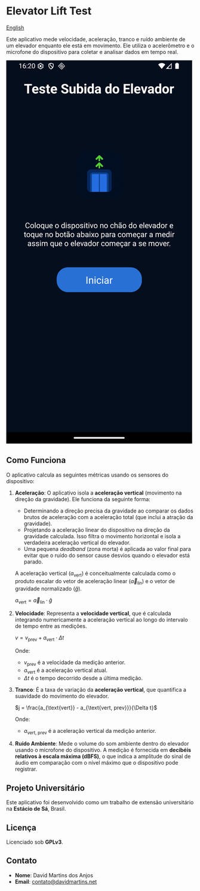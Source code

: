 # Elevator Lift Test

[English](./readme.md)

Este aplicativo mede velocidade, aceleração, tranco e ruído ambiente de um elevador enquanto ele está em movimento.
Ele utiliza o acelerômetro e o microfone do dispositivo para coletar e analisar dados em tempo real.

![home](./docs/home-pt-br.png)

## Como Funciona

O aplicativo calcula as seguintes métricas usando os sensores do dispositivo:

1.  **Aceleração**: O aplicativo isola a **aceleração vertical** (movimento na direção da gravidade). Ele funciona da seguinte forma:

    - Determinando a direção precisa da gravidade ao comparar os dados brutos de aceleração com a aceleração total (que inclui a atração da gravidade).
    - Projetando a aceleração linear do dispositivo na direção da gravidade calculada. Isso filtra o movimento horizontal e isola a verdadeira aceleração vertical do elevador.
    - Uma pequena _deadband_ (zona morta) é aplicada ao valor final para evitar que o ruído do sensor cause desvios quando o elevador está parado.

    A aceleração vertical ($a_{\text{vert}}$) é conceitualmente calculada como o produto escalar do vetor de aceleração linear ($\vec{a}_{\text{lin}}$) e o vetor de gravidade normalizado ($\hat{g}$).

    $a_{\text{vert}} = \vec{a}_{\text{lin}} \cdot \hat{g}$

2.  **Velocidade**: Representa a **velocidade vertical**, que é calculada integrando numericamente a aceleração vertical ao longo do intervalo de tempo entre as medições.

    $v = v_{\text{prev}} + a_{\text{vert}} \cdot \Delta t$

    Onde:

    - $v_{\text{prev}}$ é a velocidade da medição anterior.
    - $a_{\text{vert}}$ é a aceleração vertical atual.
    - $\Delta t$ é o tempo decorrido desde a última medição.

3.  **Tranco**: É a taxa de variação da **aceleração vertical**, que quantifica a suavidade do movimento do elevador.

    $j = \frac{a_{\text{vert}} - a_{\text{vert, prev}}}{\Delta t}$

    Onde:

    - $a_{\text{vert, prev}}$ é a aceleração vertical da medição anterior.

4.  **Ruído Ambiente**: Mede o volume do som ambiente dentro do elevador usando o microfone do dispositivo. A medição é fornecida em **decibéis relativos à escala máxima (dBFS)**, o que indica a amplitude do sinal de áudio em comparação com o nível máximo que o dispositivo pode registrar.

## Projeto Universitário

Este aplicativo foi desenvolvido como um trabalho de extensão universitário na **Estácio de Sá**, Brasil.

## Licença

Licenciado sob **GPLv3**.

## Contato

- **Nome**: David Martins dos Anjos
- **Email**: [contato@davidmartins.net](mailto:contato@davidmartins.net)
